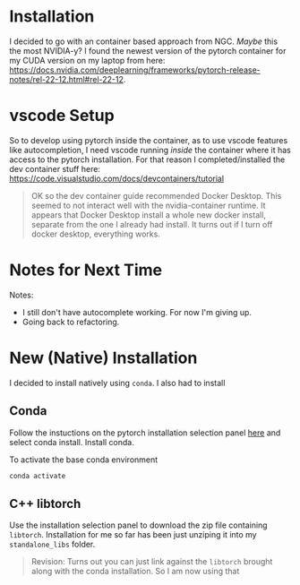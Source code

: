 # Installation
I decided to go with an container based approach from NGC. *Maybe* this the most NVIDIA-y? I found the newest version of the pytorch container for my CUDA version on my laptop from here: https://docs.nvidia.com/deeplearning/frameworks/pytorch-release-notes/rel-22-12.html#rel-22-12.

# vscode Setup
So to develop using pytorch inside the container, as to use vscode features like autocompletion, I need vscode running *inside* the container where it has access to the pytorch installation. For that reason I completed/installed the dev container stuff here: https://code.visualstudio.com/docs/devcontainers/tutorial

> OK so the dev container guide recommended Docker Desktop. This seemed to not interact well with the nvidia-container runtime. It appears that Docker Desktop install a whole new docker install, separate from the one I already had install. It turns out if I turn off docker desktop, everything works.

# Notes for Next Time
Notes:
- I still don't have autocomplete working. For now I'm giving up.
- Going back to refactoring.


# New (Native) Installation
I decided to install natively using `conda`. I also had to install 

## Conda
Follow the instuctions on the pytorch installation selection panel [here](https://pytorch.org/get-started/locally/) and select conda install. Install conda.

To activate the base conda environment
```bash
conda activate
```

## C++ libtorch
Use the installation selection panel to download the zip file containing `libtorch`. Installation for me so far has been just unziping it into my `standalone_libs`  folder.
> Revision: Turns out you can just link against the `libtorch` brought along with the conda installation. So I am now using that
